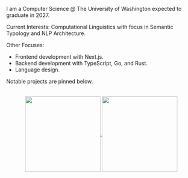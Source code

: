 I am a Computer Science @ The University of Washington expected to graduate in 2027.

Current Interests: Computational Linguistics with focus in Semantic Typology and NLP Architecture.

Other Focuses:
- Frontend development with Next.js.
- Backend development with TypeScript, Go, and Rust.
- Language design.

Notable projects are pinned below.

<p align="center">
  </br>
  
  <a href="https://github.com/Ashvin-Ranjan">
    <img height="200" align="center" src="https://github-readme-stats.vercel.app/api?username=Ashvin-Ranjan&hide_rank=true&theme=dracula&show_icons=true"> 
  </a>
  <a href="https://github.com/Ashvin-Ranjan">
  <img height="200" align="center" src="https://github-readme-stats.vercel.app/api/top-langs/?username=Ashvin-Ranjan&hide=HTML,CSS&hide_progress=true&theme=dracula&show_icons=true">
  </a>
</p>


<!--
**Ashvin-Ranjan/Ashvin-Ranjan** is a ✨ _special_ ✨ repository because its `README.md` (this file) appears on your GitHub profile.

Here are some ideas to get you started:

- 🔭 I’m currently working on ...
- 🌱 I’m currently learning ...
- 👯 I’m looking to collaborate on ...
- 🤔 I’m looking for help with ...
- 💬 Ask me about ...
- 📫 How to reach me: ...
- 😄 Pronouns: ...
- ⚡ Fun fact: ...
-->
